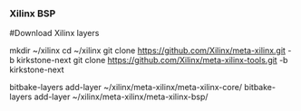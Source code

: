 ### Xilinx BSP 

#Download Xilinx layers 

mkdir ~/xilinx
cd ~/xilinx
git clone https://github.com/Xilinx/meta-xilinx.git -b kirkstone-next
git clone https://github.com/Xilinx/meta-xilinx-tools.git -b kirkstone-next

bitbake-layers add-layer ~/xilinx/meta-xilinx/meta-xilinx-core/
bitbake-layers add-layer ~/xilinx/meta-xilinx/meta-xilinx-bsp/
